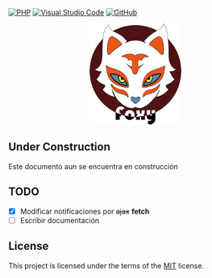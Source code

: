 
[![PHP](https://img.shields.io/badge/php-%23777BB4.svg?style=for-the-badge&logo=php&logoColor=white)](https://www.php.net/)
[![Visual Studio Code](https://img.shields.io/badge/VSC-0078d7.svg?style=for-the-badge&logo=visual-studio-code&logoColor=white)](https://code.visualstudio.com/)
[![GitHub](https://img.shields.io/badge/github-%23121011.svg?style=for-the-badge&logo=github&logoColor=white)](https://github.com/AdrianY1997)

<div style="width: 100%; text-align: center"><img src="./Public/img/favicon.png" height="200" style="" /></div>


## Under Construction

Este documento aun se encuentra en construcción

## TODO

- [x] Modificar notificaciones por <del>ajax</del> <strong>fetch</strong>
- [ ] Escribir documentación

## License

This project is licensed under the terms of the [MIT](http://opensource.org/licenses/mit-license.php) license.